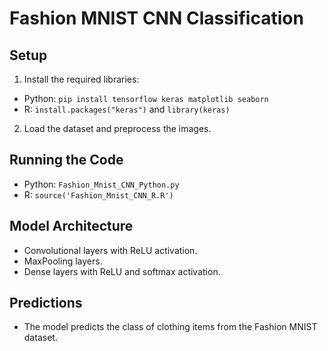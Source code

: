 # Fashion MNIST CNN Classification
## Setup
1. Install the required libraries:
- Python: `pip install tensorflow keras matplotlib seaborn`
- R: `install.packages("keras")` and `library(keras)`
2. Load the dataset and preprocess the images.
## Running the Code
- Python: `Fashion_Mnist_CNN_Python.py`
- R: `source('Fashion_Mnist_CNN_R.R')`
## Model Architecture
- Convolutional layers with ReLU activation.
- MaxPooling layers.
- Dense layers with ReLU and softmax activation.
## Predictions
- The model predicts the class of clothing items from the Fashion MNIST dataset.
